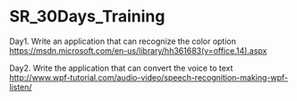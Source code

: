# SR_30Days_Training
Day1.
Write an application that can recognize the color option
https://msdn.microsoft.com/en-us/library/hh361683(v=office.14).aspx

Day2.
Write the application that can convert the voice to text
http://www.wpf-tutorial.com/audio-video/speech-recognition-making-wpf-listen/
